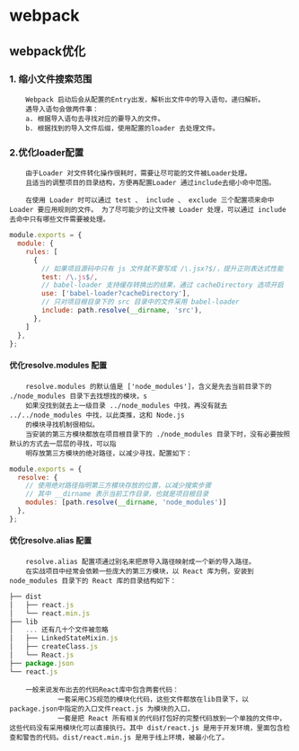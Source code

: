 #  webpack
## webpack优化
### 1. 缩小文件搜索范围
        Webpack 启动后会从配置的Entry出发，解析出文件中的导入语句，递归解析。
        遇导入语句会做两件事：
        a. 根据导入语句去寻找对应的要导入的文件。
        b. 根据找到的导入文件后缀，使用配置的loader 去处理文件。

### 2.优化loader配置
        由于Loader 对文件转化操作很耗时，需要让尽可能的文件被Loader处理。
        且适当的调整项目的目录结构，方便再配置Loader 通过include去缩小命中范围。

        在使用 Loader 时可以通过 test 、 include 、 exclude 三个配置项来命中 Loader 要应用规则的文件。 为了尽可能少的让文件被 Loader 处理，可以通过 include 去命中只有哪些文件需要被处理。

```js
module.exports = {
  module: {
    rules: [
      {
        // 如果项目源码中只有 js 文件就不要写成 /\.jsx?$/，提升正则表达式性能
        test: /\.js$/,
        // babel-loader 支持缓存转换出的结果，通过 cacheDirectory 选项开启
        use: ['babel-loader?cacheDirectory'],
        // 只对项目根目录下的 src 目录中的文件采用 babel-loader
        include: path.resolve(__dirname, 'src'),
      },
    ]
  },
};
```
#### 优化resolve.modules 配置
        resolve.modules 的默认值是 ['node_modules']，含义是先去当前目录下的 ./node_modules 目录下去找想找的模块，s
        如果没找到就去上一级目录 ../node_modules 中找，再没有就去 ../../node_modules 中找，以此类推，这和 Node.js 
        的模块寻找机制很相似。
        当安装的第三方模块都放在项目根目录下的 ./node_modules 目录下时，没有必要按照默认的方式去一层层的寻找，可以指
        明存放第三方模块的绝对路径，以减少寻找，配置如下：
```js
module.exports = {
  resolve: {
    // 使用绝对路径指明第三方模块存放的位置，以减少搜索步骤
    // 其中 __dirname 表示当前工作目录，也就是项目根目录
    modules: [path.resolve(__dirname, 'node_modules')]
  },
};
```
#### 优化resolve.alias 配置
        resolve.alias 配置项通过别名来把原导入路径映射成一个新的导入路径。
        在实战项目中经常会依赖一些庞大的第三方模块，以 React 库为例，安装到 node_modules 目录下的 React 库的目录结构如下：
```js
├── dist
│   ├── react.js
│   └── react.min.js
├── lib
│   ... 还有几十个文件被忽略
│   ├── LinkedStateMixin.js
│   ├── createClass.js
│   └── React.js
├── package.json
└── react.js
``` 
        一般来说发布出去的代码React库中包含两套代码：
                一套采用CJS规范的模块化代码，这些文件都放在lib目录下，以package.json中指定的入口文件react.js 为模块的入口，
                一套是把 React 所有相关的代码打包好的完整代码放到一个单独的文件中，这些代码没有采用模块化可以直接执行。其中 dist/react.js 是用于开发环境，里面包含检查和警告的代码。dist/react.min.js 是用于线上环境，被最小化了。